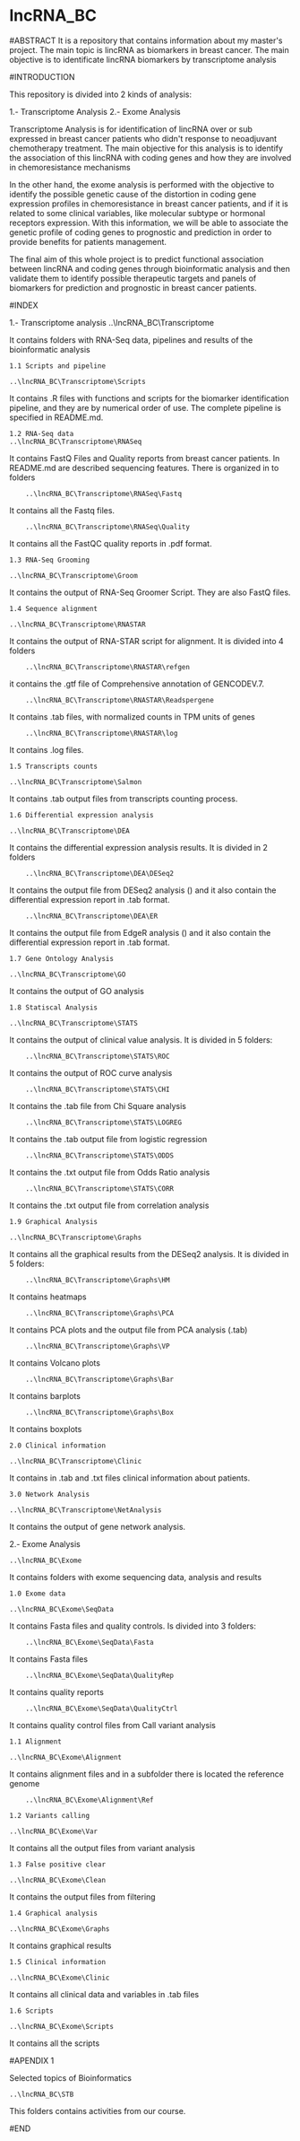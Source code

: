 # lncRNA_BC

#ABSTRACT
It is a repository that contains information about my master's project. The main topic is lincRNA as biomarkers in breast cancer. The main objective is to identificate lincRNA biomarkers by transcriptome analysis

#INTRODUCTION

This repository is divided into 2 kinds of analysis:

1.- Transcriptome Analysis
2.- Exome Analysis


Transcriptome Analysis is for identification of lincRNA over or sub expressed in breast cancer patients who didn't response to neoadjuvant chemotherapy treatment. The main objective for this analysis is to identify the association of this lincRNA with coding genes and how they are involved in chemoresistance mechanisms

In the other hand, the exome analysis is performed with the objective to identify the possible genetic cause of the distortion in coding gene expression profiles in chemoresistance in breast cancer patients, and if it is related to some clinical variables, like molecular subtype or hormonal receptors expression. With this information, we will be able to associate the genetic profile of coding genes to prognostic and prediction in order to provide benefits for patients management.

The final aim of this whole project is to predict functional association between lincRNA and coding genes through bioinformatic analysis and then validate them to identify possible therapeutic targets and panels of biomarkers for prediction and prognostic in breast cancer patients.

#INDEX

1.- Transcriptome analysis
	..\lncRNA_BC\Transcriptome

It contains folders with RNA-Seq data, pipelines and results of the bioinformatic analysis

	1.1 Scripts and pipeline

	..\lncRNA_BC\Transcriptome\Scripts

It contains .R files with functions and scripts for the biomarker identification pipeline, and they are by numerical order of use. The complete pipeline is specified in README.md.

	1.2 RNA-Seq data
	..\lncRNA_BC\Transcriptome\RNASeq

It contains FastQ Files and Quality reports from breast cancer patients. In README.md are described sequencing features. There is organized in to folders
		
		..\lncRNA_BC\Transcriptome\RNASeq\Fastq

It contains all the Fastq files.

		..\lncRNA_BC\Transcriptome\RNASeq\Quality

It contains all the FastQC quality reports in .pdf format.

	1.3 RNA-Seq Grooming

	..\lncRNA_BC\Transcriptome\Groom

It contains the output of RNA-Seq Groomer Script. They are also FastQ files.

	1.4 Sequence alignment

	..\lncRNA_BC\Transcriptome\RNASTAR

It contains the output of RNA-STAR script for alignment. It is divided into 4 folders

		..\lncRNA_BC\Transcriptome\RNASTAR\refgen

it contains the .gtf file of Comprehensive annotation of GENCODEV.7.

		..\lncRNA_BC\Transcriptome\RNASTAR\Readspergene

It contains .tab files, with normalized counts in TPM units of genes

		..\lncRNA_BC\Transcriptome\RNASTAR\log

It contains .log files.

	1.5 Transcripts counts

	..\lncRNA_BC\Transcriptome\Salmon

It contains .tab output files from transcripts counting process.

	1.6 Differential expression analysis

	..\lncRNA_BC\Transcriptome\DEA

It contains the differential expression analysis results. It is divided in 2 folders
		
		..\lncRNA_BC\Transcriptome\DEA\DESeq2

It contains the output file from DESeq2 analysis () and it also contain the differential expression report in .tab format.

		..\lncRNA_BC\Transcriptome\DEA\ER

It contains the output file from EdgeR analysis () and it also contain the differential expression report in .tab format.

	1.7 Gene Ontology Analysis

	..\lncRNA_BC\Transcriptome\GO

It contains the output of GO analysis

	1.8 Statiscal Analysis

	..\lncRNA_BC\Transcriptome\STATS

It contains the output of clinical value analysis. It is divided in 5 folders:

		..\lncRNA_BC\Transcriptome\STATS\ROC

It contains the output of ROC curve analysis

		..\lncRNA_BC\Transcriptome\STATS\CHI

It contains the .tab file from Chi Square analysis

		..\lncRNA_BC\Transcriptome\STATS\LOGREG

It contains the .tab output file from logistic regression

		..\lncRNA_BC\Transcriptome\STATS\ODDS

It contains the .txt output file from Odds Ratio analysis

		..\lncRNA_BC\Transcriptome\STATS\CORR

It contains the .txt output file from correlation analysis

	1.9 Graphical Analysis

	..\lncRNA_BC\Transcriptome\Graphs

It contains all the graphical results from the DESeq2 analysis. It is divided in 5 folders:

		..\lncRNA_BC\Transcriptome\Graphs\HM

It contains heatmaps

		..\lncRNA_BC\Transcriptome\Graphs\PCA

It contains PCA plots and the output file from PCA analysis (.tab)

		..\lncRNA_BC\Transcriptome\Graphs\VP

It contains Volcano plots

		..\lncRNA_BC\Transcriptome\Graphs\Bar

It contains barplots

		..\lncRNA_BC\Transcriptome\Graphs\Box

It contains boxplots

	2.0 Clinical information

	..\lncRNA_BC\Transcriptome\Clinic

It contains in .tab and .txt files clinical information about patients.


	3.0 Network Analysis

	..\lncRNA_BC\Transcriptome\NetAnalysis

It contains the output of gene network analysis.

2.- Exome Analysis

	..\lncRNA_BC\Exome

It contains folders with exome sequencing data, analysis and results

	1.0 Exome data

	..\lncRNA_BC\Exome\SeqData

It contains Fasta files and quality controls. Is divided into 3 folders:

		..\lncRNA_BC\Exome\SeqData\Fasta

It contains Fasta files

		..\lncRNA_BC\Exome\SeqData\QualityRep

It contains quality reports

		..\lncRNA_BC\Exome\SeqData\QualityCtrl

It contains quality control files from Call variant analysis

	1.1 Alignment

	..\lncRNA_BC\Exome\Alignment

It contains alignment files and in a subfolder there is located the reference genome
		
		..\lncRNA_BC\Exome\Alignment\Ref

	1.2 Variants calling

	..\lncRNA_BC\Exome\Var

It contains all the output files from variant analysis

	1.3 False positive clear

	..\lncRNA_BC\Exome\Clean

It contains the output files from filtering

	1.4 Graphical analysis

	..\lncRNA_BC\Exome\Graphs

It contains graphical results

	1.5 Clinical information

	..\lncRNA_BC\Exome\Clinic

It contains all clinical data and variables in .tab files

	1.6 Scripts
	
	..\lncRNA_BC\Exome\Scripts

It contains all the scripts

#APENDIX 1

Selected topics of Bioinformatics

	..\lncRNA_BC\STB

This folders contains activities from our course.

#END

